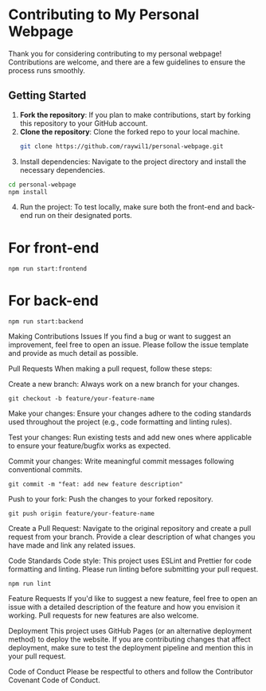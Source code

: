 # Contributing to My Personal Webpage

Thank you for considering contributing to my personal webpage! Contributions are welcome, and there are a few guidelines to ensure the process runs smoothly.

## Getting Started

1. **Fork the repository**: If you plan to make contributions, start by forking this repository to your GitHub account.
2. **Clone the repository**: Clone the forked repo to your local machine.
   ```bash
   git clone https://github.com/raywil1/personal-webpage.git

3. Install dependencies: Navigate to the project directory and install the necessary dependencies.

```bash
cd personal-webpage
npm install
```

4. Run the project: To test locally, make sure both the front-end and back-end run on their designated ports.

# For front-end
```
npm run start:frontend
```
# For back-end
```
npm run start:backend
```
Making Contributions
Issues
If you find a bug or want to suggest an improvement, feel free to open an issue. Please follow the issue template and provide as much detail as possible.

Pull Requests
When making a pull request, follow these steps:

Create a new branch: Always work on a new branch for your changes.
```
git checkout -b feature/your-feature-name
```

Make your changes: Ensure your changes adhere to the coding standards used throughout the project (e.g., code formatting and linting rules).

Test your changes: Run existing tests and add new ones where applicable to ensure your feature/bugfix works as expected.

Commit your changes: Write meaningful commit messages following conventional commits.
```
git commit -m "feat: add new feature description"
```
Push to your fork: Push the changes to your forked repository.
```
git push origin feature/your-feature-name
```

Create a Pull Request: Navigate to the original repository and create a pull request from your branch. Provide a clear description of what changes you have made and link any related issues.

Code Standards
Code style: This project uses ESLint and Prettier for code formatting and linting. Please run linting before submitting your pull request.
```
npm run lint
```
Feature Requests
If you'd like to suggest a new feature, feel free to open an issue with a detailed description of the feature and how you envision it working. Pull requests for new features are also welcome.

Deployment
This project uses GitHub Pages (or an alternative deployment method) to deploy the website. If you are contributing changes that affect deployment, make sure to test the deployment pipeline and mention this in your pull request.

Code of Conduct
Please be respectful to others and follow the Contributor Covenant Code of Conduct.


